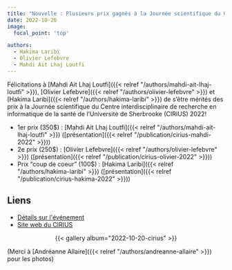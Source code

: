 ```yaml
---
title: "Nouvelle : Plusieurs prix gagnés à la Journée scientifique du CIRIUS 2022!"
date: 2022-10-20
image:
  focal_point: 'top'

authors:
  - Hakima Laribi
  - Olivier Lefebvre
  - Mahdi Ait Lhaj Loutfi
---
```


  Félicitations à [Mahdi Ait Lhaj Loutfi]({{< relref "/authors/mahdi-ait-lhaj-loutfi" >}}),
  [Olivier Lefebvre]({{< relref "/authors/olivier-lefebvre" >}}) et 
  [Hakima Laribi]({{< relref "/authors/hakima-laribi" >}}) de s’être mérités des prix à la 
  Journée scientifique du Centre interdisciplinaire de recherche en informatique de la santé de 
  l’Université de Sherbrooke (CIRIUS) 2022!

  -	1er prix (350$) : [Mahdi Ait Lhaj Loutfi]({{< relref "/authors/mahdi-ait-lhaj-loutfi" >}}) ([présentation]({{< relref "/publication/cirius-mahdi-2022" >}}))
  -	2e prix (250$) : [Olivier Lefebvre]({{< relref "/authors/olivier-lefebvre" >}}) ([présentation]({{< relref "/publication/cirius-olivier-2022" >}}))
  -	Prix “coup de coeur” (100$) : [Hakima Laribi]({{< relref "/authors/hakima-laribi" >}}) ([présentation]({{< relref "/publication/cirius-hakima-2022" >}}))

## Liens

- [Détails sur l'événement](https://www.dropbox.com/s/qshut4vilvaja93/Programmation_Cirius_JS_2022.pdf?dl=0)
- [Site web du CIRIUS](https://cirius.ca/)

<div style="text-align: center;">
{{< gallery album="2022-10-20-cirius" >}}
</div>

  (Merci à [Andréanne Allaire]({{< relref "/authors/andreanne-allaire" >}}) pour les photos)
